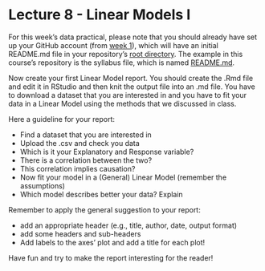 
# Lecture 8 - Linear Models I

For this week’s data practical, please note that you should already have
set up your GitHub account (from [week 1](../1_introduction/README.md)),
which will have an initial README.md file in your repository’s [root
directory](https://en.wikipedia.org/wiki/Root_directory). The example in
this course’s repository is the syllabus file, which is named
[README.md](../README.md).

Now create your first Linear Model report. You should create the .Rmd
file and edit it in RStudio and then knit the output file into an .md
file. You have to download a dataset that you are interested in and you
have to fit your data in a Linear Model using the methods that we
discussed in class.

Here a guideline for your report:

-   Find a dataset that you are interested in
-   Upload the .csv and check you data
-   Which is it your Explanatory and Response variable?
-   There is a correlation between the two?
-   This correlation implies causation?
-   Now fit your model in a (General) Linear Model (remember the
    assumptions)
-   Which model describes better your data? Explain

Remember to apply the general suggestion to your report:

-   add an appropriate header (e.g., title, author, date, output format)
-   add some headers and sub-headers
-   Add labels to the axes’ plot and add a title for each plot!

Have fun and try to make the report interesting for the reader!
